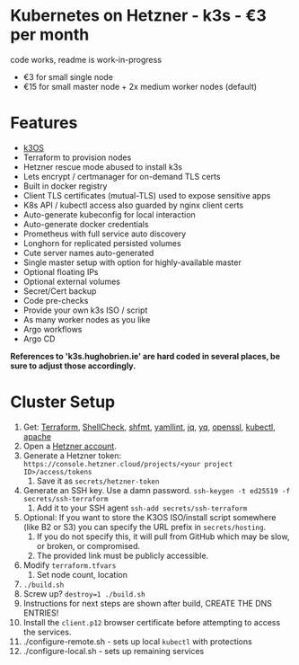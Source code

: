 # Kubernetes on Hetzner - k3s - €3 per month

code works, readme is work-in-progress

- €3 for small single node
- €15 for small master node + 2x medium worker nodes (default)

# Features
- [k3OS](https://github.com/rancher/k3os)
- Terraform to provision nodes
- Hetzner rescue mode abused to install k3s
- Lets encrypt / certmanager for on-demand TLS certs
- Built in docker registry
- Client TLS certificates (mutual-TLS) used to expose sensitive apps
- K8s API / kubectl access also guarded by nginx client certs
- Auto-generate kubeconfig for local interaction
- Auto-generate docker credentials
- Prometheus with full service auto discovery
- Longhorn for replicated persisted volumes
- Cute server names auto-generated
- Single master setup with option for highly-available master
- Optional floating IPs
- Optional external volumes
- Secret/Cert backup
- Code pre-checks
- Provide your own k3s ISO / script
- As many worker nodes as you like
- Argo workflows
- Argo CD

**References to 'k3s.hughobrien.ie' are hard coded in several places, be sure to adjust those accordingly.**

# Cluster Setup
1. Get: [Terraform](https://www.terraform.io/downloads.html), [ShellCheck](https://www.shellcheck.net/), [shfmt](https://github.com/mvdan/sh), [yamllint](https://pypi.org/project/yamllint/), [jq](https://stedolan.github.io/jq/), [yq](https://pypi.org/project/yq/), [openssl](https://www.openssl.org/), [kubectl](https://kubernetes.io/docs/tasks/tools/install-kubectl/), [apache](https://httpd.apache.org/)
1. Open a [Hetzner account](https://www.hetzner.com/).
1. Generate a Hetzner token: `https://console.hetzner.cloud/projects/<your project ID>/access/tokens`
	1. Save it as `secrets/hetzner-token`
1. Generate an SSH key. Use a damn password. `ssh-keygen -t ed25519 -f secrets/ssh-terraform`
	1. Add it to your SSH agent `ssh-add secrets/ssh-terraform`
1. Optional: If you want to store the K3OS ISO/install script somewhere (like B2 or S3) you can specify the URL prefix in `secrets/hosting`.
	1. If you do not specify this, it will pull from GitHub which may be slow, or broken, or compromised.
	1. The provided link must be publicly accessible.
1. Modify `terraform.tfvars`
	1. Set node count, location
1. `./build.sh`
1. Screw up? `destroy=1 ./build.sh`
1. Instructions for next steps are shown after build, CREATE THE DNS ENTRIES!
1. Install the `client.p12` browser certificate before attempting to access the services.
1. ./configure-remote.sh -  sets up local `kubectl` with protections
1. ./configure-local.sh  -  sets up remaining services
